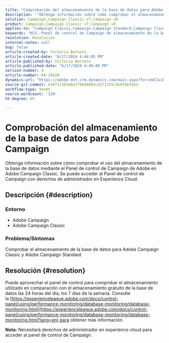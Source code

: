 ```yaml
---
title: "Comprobación del almacenamiento de la base de datos para Adobe Campaign"
description: '"Obtenga información sobre cómo comprobar el almacenamiento de la base de datos para Adobe Campaign Classic y Adobe Campaign Standard".'
solution: Campaign,Campaign Classic v7,Campaign v8
product: Campaign,Campaign Classic v7,Campaign v8
applies-to: "Campaign Classic,Campaign,Campaign Standard,Campaign Classic v7,Campaign v8"
keywords: "KCS, Panel de control de Campaign de almacenamiento de la base de datos"
resolution: Resolution
internal-notes: null
bug: false
article-created-by: Victoria Barnato
article-created-date: "6/17/2024 4:44:05 PM"
article-published-by: Victoria Barnato
article-published-date: "6/17/2024 4:49:06 PM"
version-number: 4
article-number: KA-19420
dynamics-url: "https://adobe-ent.crm.dynamics.com/main.aspx?forceUCI=1&pagetype=entityrecord&etn=knowledgearticle&id=3cac60ce-c82c-ef11-840a-6045bd026b83"
source-git-commit: e34711362e0a7f9bd868dcd271325c3e97b6f65d
workflow-type: tm+mt
source-wordcount: '120'
ht-degree: 6%

---
```


# Comprobación del almacenamiento de la base de datos para Adobe Campaign


Obtenga información sobre cómo comprobar el uso del almacenamiento de la base de datos mediante el Panel de control de Campaign de Adobe en Adobe Campaign Classic. Se puede acceder al Panel de control de Campaign con derechos de administrador en Experience Cloud.

## Descripción {#description}


### Entorno

- Adobe Campaign
- Adobe Campaign Classic


### Problema/Síntomas

Comprobar el almacenamiento de la base de datos para Adobe Campaign Classic y Adobe Campaign Standard


## Resolución {#resolution}


Puede aprovechar el panel de control para comprobar el almacenamiento utilizado en comparación con el almacenamiento gratuito de la base de datos las 24 horas del día, los 7 días de la semana. Consulte la [https://experienceleague.adobe.com/docs/control-panel/using/performance-monitoring/database-monitoring/database-monitoring.html](https://experienceleague.adobe.com/docs/control-panel/using/performance-monitoring/database-monitoring/database-monitoring.html?lang=en) para obtener más información.

<b>Nota:</b> Necesitará derechos de administrador en experience cloud para acceder al panel de control de Campaign.
